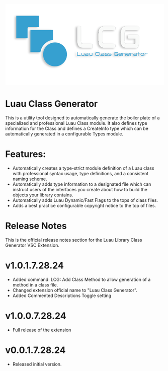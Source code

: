 <p align="center">
  <img src="Assets/LCGTextLogo.png">
</p>

# Luau Class Generator
This is a utility tool designed to automatically generate the boiler plate of a specialized and professional Luau Class module. It also defines type information for the Class and defines a CreateInfo type which can be automatically generated in a configurable Types module.

# Features:
* Automatically creates a type-strict module definition of a Luau class with professional syntax usage, type definitions, and a consistent naming scheme.
* Automatically adds type information to a designated file which can instruct users of the interfaces you create about how to build the objects your library contains.
* Automatically adds Luau Dynamic/Fast Flags to the tops of class files.
* Adds a best practice configurable copyright notice to the top of files.

# Release Notes
This is the official release notes section for the Luau Library Class Generator VSC Extension.

# v1.0.1.7.28.24
* Added command: LCG: Add Class Method to allow generation of a method in a class file.
* Changed extension official name to "Luau Class Generator".
* Added Commented Descriptions Toggle setting

# v1.0.0.7.28.24
* Full release of the extension

# v0.0.1.7.28.24
* Released initial version.